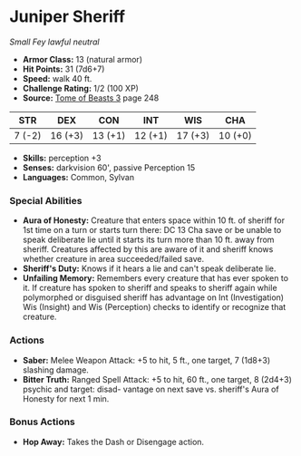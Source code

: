 # Juniper Sheriff

*Small* *Fey* *lawful neutral*

- **Armor Class:** 13 (natural armor)
- **Hit Points:** 31 (7d6+7)
- **Speed:** walk 40 ft.
- **Challenge Rating:** 1/2 (100 XP)
- **Source:** [Tome of Beasts 3](https://koboldpress.com/kpstore/product/tome-of-beasts-3-for-5th-edition/) page 248

| STR | DEX | CON | INT | WIS | CHA |
| --- | --- | --- | --- | --- | --- |
| 7 (-2) | 16 (+3) | 13 (+1) | 12 (+1) | 17 (+3) | 10 (+0) |

- **Skills:** perception +3
- **Senses:** darkvision 60', passive Perception 15
- **Languages:** Common, Sylvan

### Special Abilities

- **Aura of Honesty:** Creature that enters space within 10 ft. of sheriff for 1st time on a turn or starts turn there: DC 13 Cha save or be unable to speak deliberate lie until it starts its turn more than 10 ft. away from sheriff. Creatures affected by this are aware of it and sheriff knows whether creature in area succeeded/failed save.
- **Sheriff's Duty:** Knows if it hears a lie and can't speak deliberate lie.
- **Unfailing Memory:** Remembers every creature that has ever spoken to it. If creature has spoken to sheriff and speaks to sheriff again while polymorphed or disguised sheriff has advantage on Int (Investigation) Wis (Insight) and Wis (Perception) checks to identify or recognize that creature.

### Actions

- **Saber:** Melee Weapon Attack: +5 to hit, 5 ft., one target, 7 (1d8+3) slashing damage.
- **Bitter Truth:** Ranged Spell Attack: +5 to hit, 60 ft., one target, 8 (2d4+3) psychic and target: disad- vantage on next save vs. sheriff's Aura of Honesty for next 1 min.

### Bonus Actions

- **Hop Away:** Takes the Dash or Disengage action.


